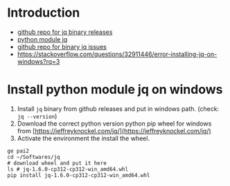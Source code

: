 # Introduction
- [github repo for jq binary releases](https://github.com/jqlang/jq)
- [python module jq](https://pypi.org/project/jq/)
- [github repo for binary jq issues](https://github.com/mwilliamson/jq.py/issues/20)
- https://stackoverflow.com/questions/32911446/error-installing-jq-on-windows?rq=3

# Install python module jq on windows
1. Install `jq` binary from github releases and put in windows path. (check: `jq --version`)
2. Download the correct python version python pip wheel for windows from [https://jeffreyknockel.com/jq/](https://jeffreyknockel.com/jq/)
3. Activate the environment the install the wheel.
```
ge pai2
cd ~/Softwares/jq
# download wheel and put it here
ls # jq-1.6.0-cp312-cp312-win_amd64.whl
pip install jq-1.6.0-cp312-cp312-win_amd64.whl
```
